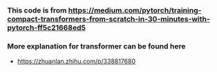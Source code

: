 ### This code is from https://medium.com/pytorch/training-compact-transformers-from-scratch-in-30-minutes-with-pytorch-ff5c21668ed5

### More explanation for transformer can be found here
* https://zhuanlan.zhihu.com/p/338817680
